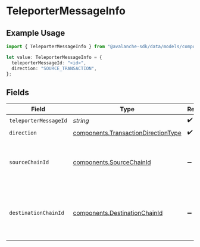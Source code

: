 # TeleporterMessageInfo

## Example Usage

```typescript
import { TeleporterMessageInfo } from "@avalanche-sdk/data/models/components";

let value: TeleporterMessageInfo = {
  teleporterMessageId: "<id>",
  direction: "SOURCE_TRANSACTION",
};
```

## Fields

| Field                                                                                      | Type                                                                                       | Required                                                                                   | Description                                                                                |
| ------------------------------------------------------------------------------------------ | ------------------------------------------------------------------------------------------ | ------------------------------------------------------------------------------------------ | ------------------------------------------------------------------------------------------ |
| `teleporterMessageId`                                                                      | *string*                                                                                   | :heavy_check_mark:                                                                         | N/A                                                                                        |
| `direction`                                                                                | [components.TransactionDirectionType](../../models/components/transactiondirectiontype.md) | :heavy_check_mark:                                                                         | N/A                                                                                        |
| `sourceChainId`                                                                            | [components.SourceChainId](../../models/components/sourcechainid.md)                       | :heavy_minus_sign:                                                                         | chain id of the source chain. valid only for destination transactions                      |
| `destinationChainId`                                                                       | [components.DestinationChainId](../../models/components/destinationchainid.md)             | :heavy_minus_sign:                                                                         | chain id of the destination chain. valid only for source transactions                      |
